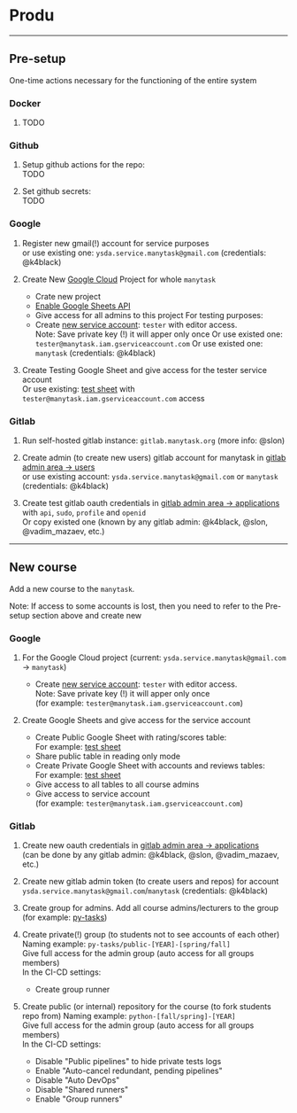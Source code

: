 # Produ

---


## Pre-setup

One-time actions necessary for the functioning of the entire system


### Docker

1. TODO


### Github
 
1. Setup github actions for the repo:  
   TODO


2. Set github secrets:  
   TODO


### Google

1. Register new gmail(!) account for service purposes    
   or use existing one: `ysda.service.manytask@gmail.com` (credentials: @k4black)


2. Create New [Google Cloud](https://console.cloud.google.com/) Project for whole `manytask`
   * Crate new project 
   * [Enable Google Sheets API](https://console.cloud.google.com/marketplace/product/google/sheets.googleapis.com)
   * Give access for all admins to this project
   For testing purposes:
   * Create [new service account](https://console.cloud.google.com/apis/credentials): `tester` with editor access.   
     Note: Save private key (!) it will apper only once 
     Or use existed one: `tester@manytask.iam.gserviceaccount.com`
   Or use existed one: `manytask` (credentials: @k4black)
   
     
3. Create Testing Google Sheet and give access for the tester service account  
   Or use existing: [test sheet](https://docs.google.com/spreadsheets/d/1cRah9NC5Nl7_NyzttC3Q5BtrnbdO6KyaG7gx5ZGusTM/edit?usp=sharing) with `tester@manytask.iam.gserviceaccount.com` access
   

### Gitlab

1. Run self-hosted gitlab instance: `gitlab.manytask.org` (more info: @slon)


2. Create admin (to create new users) gitlab account for manytask in [gitlab admin area -> users](https://gitlab.manytask.org/admin/users)  
   or use existing account: `ysda.service.manytask@gmail.com` or `manytask` (credentials: @k4black)


3. Create test gitlab oauth credentials in [gitlab admin area -> applications](https://gitlab.manytask.org/admin/applications/) with `api`, `sudo`, `profile` and `openid`  
   Or copy existed one (known by any gitlab admin: @k4black, @slon, @vadim_mazaev, etc.)

---


## New course 

Add a new course to the `manytask`.
  
Note: If access to some accounts is lost, then you need to refer to the Pre-setup section above and create new


### Google


1. For the Google Cloud project (current: `ysda.service.manytask@gmail.com` -> `manytask`)
   * Create [new service account](https://console.cloud.google.com/apis/credentials): `tester` with editor access.   
     Note: Save private key (!) it will apper only once  
     (for example: `tester@manytask.iam.gserviceaccount.com`)


2. Create Google Sheets and give access for the service account  
   * Create Public Google Sheet with rating/scores table:  
     For example: [test sheet](https://docs.google.com/spreadsheets/d/1cRah9NC5Nl7_NyzttC3Q5BtrnbdO6KyaG7gx5ZGusTM/edit?usp=sharing)
   * Share public table in reading only mode 
   * Create Private Google Sheet with accounts and reviews tables:  
     For example: [test sheet](https://docs.google.com/spreadsheets/d/1cRah9NC5Nl7_NyzttC3Q5BtrnbdO6KyaG7gx5ZGusTM/edit?usp=sharing)
   * Give access to all tables to all course admins   
   * Give access to service account  
     (for example: `tester@manytask.iam.gserviceaccount.com`)
   

### Gitlab

1. Create new oauth credentials in [gitlab admin area -> applications](https://gitlab.manytask.org/admin/applications/)  
   (can be done by any gitlab admin: @k4black, @slon, @vadim_mazaev, etc.)


2. Create new gitlab admin token (to create users and repos) for account `ysda.service.manytask@gmail.com`/`manytask` (credentials: @k4black)


3. Create group for admins. Add all course admins/lecturers to the group  
   (for example: [py-tasks](https://gitlab.manytask.org/py-tasks/))


4. Create private(!) group (to students not to see accounts of each other)   
   Naming example: `py-tasks/public-[YEAR]-[spring/fall]`  
   Give full access for the admin group (auto access for all groups members)  
   In the CI-CD settings:
   * Create group runner 

6. Create public (or internal) repository for the course (to fork students repo from)
   Naming example: `python-[fall/spring]-[YEAR]`    
   Give full access for the admin group (auto access for all groups members)   
   In the CI-CD settings:
   * Disable "Public pipelines" to hide private tests logs
   * Enable "Auto-cancel redundant, pending pipelines"
   * Disable "Auto DevOps"
   * Disable "Shared runners"
   * Enable "Group runners"
   